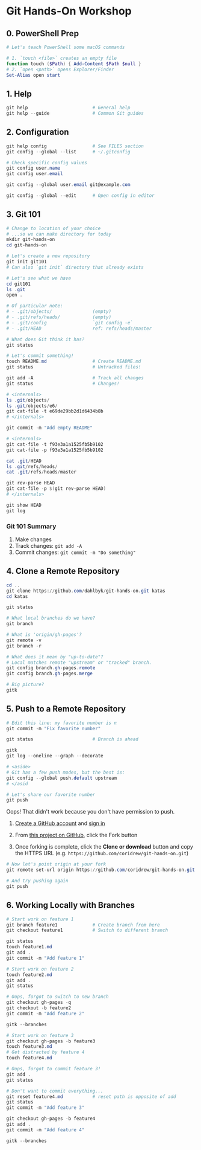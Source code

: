 # Git Hands-On Workshop

## 0. PowerShell Prep

```powershell
# Let's teach PowerShell some macOS commands

# 1. `touch <file>` creates an empty file
function touch ($Path) { Add-Content $Path $null }
# 2. `open <path>` opens Explorer/Finder
Set-Alias open start
```

## 1. Help

```powershell
git help                        # General help
git help --guide                # Common Git guides
```

## 2. Configuration

```powershell
git help config                 # See FILES section
git config --global --list      # ~/.gitconfig

# Check specific config values
git config user.name
git config user.email

git config --global user.email git@example.com

git config --global --edit      # Open config in editor
```

## 3. Git 101

```powershell
# Change to location of your choice
# ...so we can make directory for today
mkdir git-hands-on
cd git-hands-on

# Let's create a new repository
git init git101
# Can also `git init` directory that already exists

# Let's see what we have
cd git101
ls .git
open .

# Of particular note:
# - .git/objects/               (empty)
# - .git/refs/heads/            (empty)
# - .git/config                 `git config -e`
# - .git/HEAD                   ref: refs/heads/master

# What does Git think it has?
git status

# Let's commit something!
touch README.md                 # Create README.md
git status                      # Untracked files!

git add -A                      # Track all changes
git status                      # Changes!

# <internals>
ls .git/objects/
ls .git/objects/e6/
git cat-file -t e69de29bb2d1d6434b8b
# </internals>

git commit -m "Add empty README"

# <internals>
git cat-file -t f93e3a1a1525fb5b9102
git cat-file -p f93e3a1a1525fb5b9102

cat .git/HEAD
ls .git/refs/heads/
cat .git/refs/heads/master

git rev-parse HEAD
git cat-file -p $(git rev-parse HEAD)
# </internals>

git show HEAD
git log
```

### Git 101 Summary

1. Make changes
2. Track changes: `git add -A`
3. Commit changes: `git commit -m "Do something"`

## 4. Clone a Remote Repository

```powershell
cd ..
git clone https://github.com/dahlbyk/git-hands-on.git katas
cd katas

git status

# What local branches do we have?
git branch

# What is 'origin/gh-pages'?
git remote -v
git branch -r

# What does it mean by "up-to-date"?
# Local matches remote "upstream" or "tracked" branch.
git config branch.gh-pages.remote
git config branch.gh-pages.merge

# Big picture?
gitk
```

## 5. Push to a Remote Repository

```powershell
# Edit this line: my favorite number is π
git commit -m "Fix favorite number"

git status                      # Branch is ahead

gitk
git log --oneline --graph --decorate

# <aside>
# Git has a few push modes, but the best is:
git config --global push.default upstream
# </asid

# Let's share our favorite number
git push
```

Oops! That didn't work because you don't have permission to push.

1. [Create a GitHub account](https://github.com/join) and
   [sign in](https://github.com/login?return_to=/dahlbyk/git-hands-on)

2. From [this project on GitHub](https://github.com/dahlbyk/git-hands-on),
   click the Fork button

3. Once forking is complete, click the **Clone or download** button
   and copy the HTTPS URL (e.g. `https://github.com/coridrew/git-hands-on.git`)

```powershell
# Now let's point origin at your fork
git remote set-url origin https://github.com/coridrew/git-hands-on.git

# And try pushing again
git push
```

## 6. Working Locally with Branches

```powershell
# Start work on feature 1
git branch feature1             # Create branch from here
git checkout feature1           # Switch to different branch

git status
touch feature1.md
git add .
git commit -m "Add feature 1"

# Start work on feature 2
touch feature2.md
git add .
git status

# Oops, forgot to switch to new branch
git checkout gh-pages -q
git checkout -b feature2
git commit -m "Add feature 2"

gitk --branches

# Start work on feature 3
git checkout gh-pages -b feature3
touch feature3.md
# Get distracted by feature 4
touch feature4.md

# Oops, forgot to commit feature 3!
git add .
git status

# Don't want to commit everything...
git reset feature4.md           # reset path is opposite of add
git status
git commit -m "Add feature 3"

git checkout gh-pages -b feature4
git add .
git commit -m "Add feature 4"

gitk --branches
```